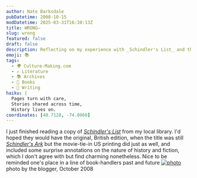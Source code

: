 ```yaml
---
author: Nate Barksdale
pubDatetime: 2008-10-15
modDatetime: 2025-03-31T16:30:13Z
title: WRONG—
slug: wrong
featured: false
draft: false
description: Reflecting on my experience with _Schindler's List_ and the charm of its historical annotations.
emoji: 📚
tags:
  - 🌍 Culture-Making.com
  - ✍️ Literature
  - 📚 Archives
  - 📖 Books
  - 📝 Writing
haiku: |
  Pages turn with care,  
  Stories shared across time,  
  History lives on.
coordinates: [40.7128, -74.0060]
---
```


I just finished reading a copy of _[Schindler's List](http://web.archive.org/web/20241225210359/https://www.amazon.com/Schindlers-List-Thomas-Keneally/dp/0671880314)_ from my local library. I'd hoped they would have the original, British edition, when the title was still _[Schindler's Ark](http://en.wikipedia.org/wiki/Schindler%27s_Ark)_ but the movie-tie-in US printing did just as well, and included some surprise annotations on the nature of history and fiction, which I don't agree with but find charming nonetheless. Nice to be reminded one's place in a line of book-handlers past and future
[![photo](http://culture-making.com/media/P1010016.jpg)](http://www.google.com/reader/view/#stream/user/14727241751034460650/state/com.google/starred)
photo by the blogger, October 2008
